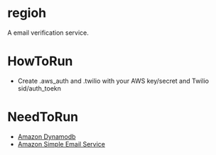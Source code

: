regioh
==============================
A email verification service.

HowToRun
==============================

  * Create .aws_auth and .twilio with your AWS key/secret and Twilio sid/auth_toekn


NeedToRun
==============================

  * [Amazon Dynamodb](http://aws.amazon.com/dynamodb/)
  * [Amazon Simple Email Service](http://aws.amazon.com/ses/)
